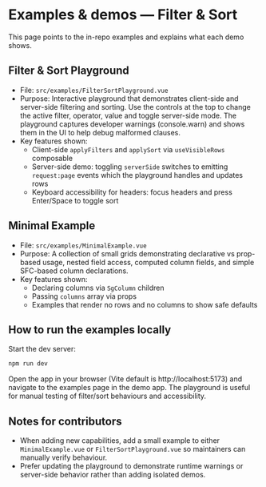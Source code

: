 # Examples & demos — Filter & Sort

This page points to the in-repo examples and explains what each demo shows.

## Filter & Sort Playground

- File: `src/examples/FilterSortPlayground.vue`
- Purpose: Interactive playground that demonstrates client-side and server-side filtering and sorting. Use the controls at the top to change the active filter, operator, value and toggle server-side mode. The playground captures developer warnings (console.warn) and shows them in the UI to help debug malformed clauses.
- Key features shown:
  - Client-side `applyFilters` and `applySort` via `useVisibleRows` composable
  - Server-side demo: toggling `serverSide` switches to emitting `request:page` events which the playground handles and updates rows
  - Keyboard accessibility for headers: focus headers and press Enter/Space to toggle sort

## Minimal Example

- File: `src/examples/MinimalExample.vue`
- Purpose: A collection of small grids demonstrating declarative vs prop-based usage, nested field access, computed column fields, and simple SFC-based column declarations.
- Key features shown:
  - Declaring columns via `SgColumn` children
  - Passing `columns` array via props
  - Examples that render no rows and no columns to show safe defaults

## How to run the examples locally

Start the dev server:

```bash
npm run dev
```

Open the app in your browser (Vite default is http://localhost:5173) and navigate to the examples page in the demo app. The playground is useful for manual testing of filter/sort behaviours and accessibility.

## Notes for contributors

- When adding new capabilities, add a small example to either `MinimalExample.vue` or `FilterSortPlayground.vue` so maintainers can manually verify behaviour.
- Prefer updating the playground to demonstrate runtime warnings or server-side behavior rather than adding isolated demos.
